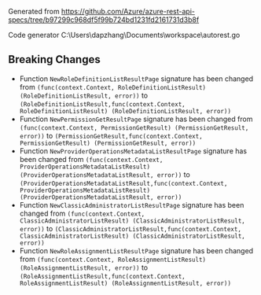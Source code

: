 
Generated from https://github.com/Azure/azure-rest-api-specs/tree/b97299c968df5f99b724bd1231fd2161731d3b8f

Code generator C:\Users\dapzhang\Documents\workspace\autorest.go

## Breaking Changes

- Function `NewRoleDefinitionListResultPage` signature has been changed from `(func(context.Context, RoleDefinitionListResult) (RoleDefinitionListResult, error))` to `(RoleDefinitionListResult,func(context.Context, RoleDefinitionListResult) (RoleDefinitionListResult, error))`
- Function `NewPermissionGetResultPage` signature has been changed from `(func(context.Context, PermissionGetResult) (PermissionGetResult, error))` to `(PermissionGetResult,func(context.Context, PermissionGetResult) (PermissionGetResult, error))`
- Function `NewProviderOperationsMetadataListResultPage` signature has been changed from `(func(context.Context, ProviderOperationsMetadataListResult) (ProviderOperationsMetadataListResult, error))` to `(ProviderOperationsMetadataListResult,func(context.Context, ProviderOperationsMetadataListResult) (ProviderOperationsMetadataListResult, error))`
- Function `NewClassicAdministratorListResultPage` signature has been changed from `(func(context.Context, ClassicAdministratorListResult) (ClassicAdministratorListResult, error))` to `(ClassicAdministratorListResult,func(context.Context, ClassicAdministratorListResult) (ClassicAdministratorListResult, error))`
- Function `NewRoleAssignmentListResultPage` signature has been changed from `(func(context.Context, RoleAssignmentListResult) (RoleAssignmentListResult, error))` to `(RoleAssignmentListResult,func(context.Context, RoleAssignmentListResult) (RoleAssignmentListResult, error))`

